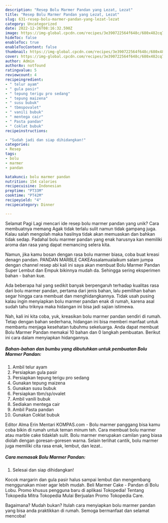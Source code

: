 ```yaml
---
description: "Resep Bolu Marmer Pandan yang Lezat, Lezat"
title: "Resep Bolu Marmer Pandan yang Lezat, Lezat"
slug: 631-resep-bolu-marmer-pandan-yang-lezat-lezat
category: Uncategorized
date: 2022-12-26T08:16:32.590Z
image: https://img-global.cpcdn.com/recipes/3e390722564f648c/680x482cq70/bolu-marmer-pandan-foto-resep-utama.jpg
hideToc: false
enableToc: true
enableTocContent: false
thumbnail: https://img-global.cpcdn.com/recipes/3e390722564f648c/680x482cq70/bolu-marmer-pandan-foto-resep-utama.jpg
cover: https://img-global.cpcdn.com/recipes/3e390722564f648c/680x482cq70/bolu-marmer-pandan-foto-resep-utama.jpg
author: Admin
authorAv: notfound
ratingvalue: 5
reviewcount: 4
recipeingredient:
- " telur ayam"
- " gula pasir"
- " tepung terigu pro sedang"
- " tepung maizena"
- " susu bubuk"
- " tbmspovalet"
- " vanili bubuk"
- " mentega cair"
- " Pasta pandan"
- " Coklat bubuk"
recipeinstructions:

- "Sudah jadi dan siap dihidangkan!"
categories:
- Resep
tags:
- bolu
- marmer
- pandan

katakunci: bolu marmer pandan 
nutrition: 154 calories
recipecuisine: Indonesian
preptime: "PT33M"
cooktime: "PT42M"
recipeyield: "4"
recipecategory: Dinner

---
```



Selamat Pagi Lagi mencari ide resep bolu marmer pandan yang unik? Cara membuatnya memang Agak tidak terlalu sulit namun tidak gampang juga. Kalau salah mengolah maka hasilnya tidak akan memuaskan dan bahkan tidak sedap. Padahal bolu marmer pandan yang enak harusnya kan memiliki aroma dan rasa yang dapat memancing selera kita.


Namun, jika kamu bosan dengan rasa bolu marmer biasa, coba buat kreasi denagn pandan. PANDAN MARBLE CAKEAssalamualaikum salam jumpa dengan channel resep abi kali ini saya akan membuat Bolu Marmer Pandan Super Lembut dan Empuk bikinnya mudah da. Sehingga sering eksperimen bahan - bahan kue.

Ada beberapa hal yang sedikit banyak berpengaruh terhadap kualitas rasa dari bolu marmer pandan, pertama dari jenis bahan, lalu pemilihan bahan segar hingga cara membuat dan menghidangkannya. Tidak usah pusing kalau ingin menyiapkan bolu marmer pandan enak di rumah, karena asal sudah tahu triknya maka hidangan ini bisa jadi sajian istimewa.


Nah, kali ini kita coba, yuk, kreasikan bolu marmer pandan sendiri di rumah. Tetap dengan bahan sederhana, hidangan ini bisa memberi manfaat untuk membantu menjaga kesehatan tubuhmu sekeluarga. Anda dapat membuat Bolu Marmer Pandan memakai 10 bahan dan 0 langkah pembuatan. Berikut ini cara dalam menyiapkan hidangannya.

<!--inarticleads1-->

##### Bahan-bahan dan bumbu yang dibutuhkan untuk pembuatan Bolu Marmer Pandan:

1. Ambil  telur ayam
1. Persiapkan  gula pasir
1. Persiapkan  tepung terigu pro sedang
1. Gunakan  tepung maizena
1. Gunakan  susu bubuk
1. Persiapkan  tbm/sp/ovalet
1. Ambil  vanili bubuk
1. Sediakan  mentega cair
1. Ambil  Pasta pandan
1. Gunakan  Coklat bubuk


Editor Alma Erin Mentari KOMPAS.com - Bolu marmer panggang bisa kamu coba bikin di rumah untuk teman minum teh. Cara membuat bolu marmer atau marble cake tidaklah sulit. Bolu marmer merupakan camilan yang biasa diolah dengan goresan-goresen warna. Selain terlihat cantik, bolu marmer juga memiliki cita rasa enak, lembut, dan lezat.. 

<!--inarticleads2-->

##### Cara memasak Bolu Marmer Pandan:


1. Selesai dan siap dihidangkan!

Kocok margarin dan gula pasir halus sampai lembut dan mengembang menggunakan mixer agar lebih mudah. Beli Marmer Cake - Pandan di Bolu Lobu. Promo khusus pengguna baru di aplikasi Tokopedia! Tentang Tokopedia Mitra Tokopedia Mulai Berjualan Promo Tokopedia Care. 

Bagaimana? Mudah bukan? Itulah cara menyiapkan bolu marmer pandan yang bisa anda praktikkan di rumah. Semoga bermanfaat dan selamat mencoba!
